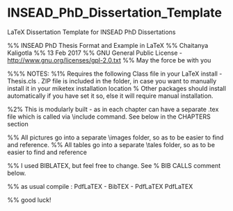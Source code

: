 # INSEAD_PhD_Dissertation_Template
LaTeX Dissertation Template for INSEAD PhD Dissertations

%% INSEAD PhD Thesis Format and Example in LaTeX
%% Chaitanya Kaligotla
%% 13 Feb 2017
%% GNU General Public License  -  http://www.gnu.org/licenses/gpl-2.0.txt
%% May the force be with you

%%% NOTES:
%1% Requires the following Class file in your LaTeX install - Thesis.cls  . ZIP file is included in the folder, in case you want to manually install it in your miketex installation location
% Other packages should install automatically if you have set it so, else it will require manual installation. 

%2% This is modularly built - as in each chapter can have a separate .tex file which is called via \include command. See below in the CHAPTERS section

%% All pictures go into a separate \images folder, so as to be easier to find and reference. 
%% All tables go into a separate \tales folder, so as to be easier to find and reference

%% I used BIBLATEX, but feel free to change. See % BIB CALLS comment below.

%% as usual compile : PdfLaTEX - BibTEX -  PdfLaTEX PdfLaTEX

%% good luck!
